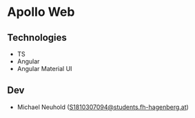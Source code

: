 # Apollo Web

## Technologies
- TS
- Angular
- Angular Material UI
## Dev
- Michael Neuhold (S1810307094@students.fh-hagenberg.at)